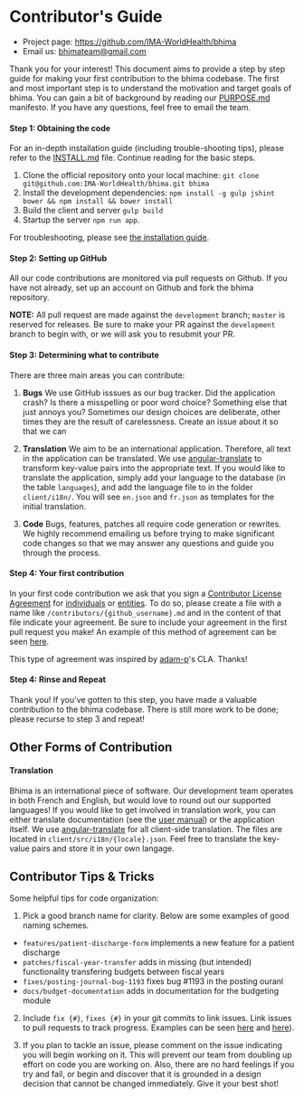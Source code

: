 Contributor's Guide
=======================

 - Project page: https://github.com/IMA-WorldHealth/bhima
 - Email us: bhimateam@gmail.com

Thank you for your interest!  This document aims to provide a step by step guide for making your first contribution to the bhima codebase.  The first
and most important step is to understand the motivation and target goals of bhima.  You can gain a bit of background by reading our [PURPOSE.md](./docs/PURPOSE.md)
manifesto.  If you have any questions, feel free to email the team.

#### Step 1: Obtaining the code

For an in-depth installation guide (including trouble-shooting tips), please refer to the [INSTALL.md](./docs/INSTALL.md) file.  Continue reading
for the basic steps.

 1. Clone the official repository onto your local machine: `git clone git@github.com:IMA-WorldHealth/bhima.git bhima`
 2. Install the development dependencies: `npm install -g gulp jshint bower && npm install && bower install`
 3. Build the client and server `gulp build`
 4. Startup the server `npm run app`.

 For troubleshooting, please see [the installation guide](./docs/INSTALL.md).

#### Step 2: Setting up GitHub

All our code contributions are monitored via pull requests on Github.  If you have not already, set up an account on Github and
fork the bhima repository.

**NOTE:** All pull request are made against the `development` branch; `master` is reserved for releases.  Be sure to make your PR
against the `development` branch to begin with, or we will ask you to resubmit your PR.

#### Step 3: Determining what to contribute

There are three main areas you can contribute:

1. **Bugs**  We use GitHub isssues as our bug tracker.  Did the application crash?  Is there a misspelling or poor word choice?  Something else that
just annoys you?  Sometimes our design choices are deliberate, other times they are the result of carelessness.  Create an issue about it so that we
can

2. **Translation** We aim to be an international application.  Therefore, all text in the application can be translated.  We use
  [angular-translate](https://github.com/angular-translate/angular-translate) to transform key-value pairs into the appropriate text.  If you would like
  to translate the application, simply add your language to the database (in the table `languages`), and add the language file to in the folder
  `client/i18n/`.  You will see `en.json` and `fr.json` as templates for the initial translation.

3. **Code** Bugs, features, patches all require code generation or rewrites.  We highly recommend emailing us before trying to make significant
code changes so that we may answer any questions and guide you through the process.




#### Step 4: Your first contribution

In your first code contribution we ask that you sign a [Contributor License Agreement](https://en.wikipedia.org/wiki/Contributor_License_Agreement)
for [individuals](./contributors/individual-cla.md) or [entities](./contributors/entity-cla.md). To do so, please create a file with a name like
`/contributors/{github_username}.md` and in the content of that file indicate your agreement.  Be sure to include your agreement in the first pull
request you make!  An example of this method of agreement can be seen [here](./contributors/jniles.md).

This type of agreement was inspired by [adam-p](https://github.com/adam-p/markdown-here/blob/master/CONTRIBUTING.md)'s CLA.  Thanks!

#### Step 4: Rinse and Repeat

Thank you!  If you've gotten to this step, you have made a valuable contribution to the bhima codebase.  There is still more work to be
done; please recurse to step 3 and repeat!


Other Forms of Contribution
---------------------------

#### Translation

Bhima is an international piece of software.  Our development team operates in both French and English, but would love to round out
our supported languages!  If you would like to get involved in translation work, you can either translate documentation
(see the [user manual](https://github.com/IMA-WorldHealth/bhima/tree/development/docs/BHIMA%20User%20Guide)) or the application itself.
We use [angular-translate](https://github.com/angular-translate/angular-translate) for all client-side translation.  The files are located in `client/src/i18n/{locale}.json`.  Feel free to translate the key-value pairs and store it in your own langage.



Contributor Tips & Tricks
-------------------------

Some helpful tips for code organization:

1. Pick a good branch name for clarity.  Below are some examples of good naming schemes.
 - `features/patient-discharge-form`   implements a new feature for a patient discharge
 - `patches/fiscal-year-transfer`      adds in missing (but intended) functionality transfering budgets between fiscal years
 - `fixes/posting-journal-bug-1193`    fixes bug #1193 in the posting ouranl
 - `docs/budget-documentation`         adds in documentation for the budgeting module

2. Include `fix {#}`, `fixes {#}` in your git commits to link issues.  Link issues to pull requests to track progress.
Examples can be seen [here](https://github.com/jmcameron/bhima/commit/c5441fdf0246ca3b3efa63786064751974971777) and
[here](https://github.com/IMA-WorldHealth/bhima/issues/306)).

3. If you plan to tackle an issue, please comment on the issue indicating you will begin working on it.   This will prevent
our team from doubling up effort on code you are working on.  Also, there are no hard feelings if you try and fail, or begin
and discover that it is grounded in a design decision that cannot be changed immediately.  Give it your best shot!
